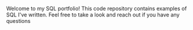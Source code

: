 

Welcome to my SQL portfolio! This code repository contains examples of SQL I've written.
Feel free to take a look and reach out if you have any questions
